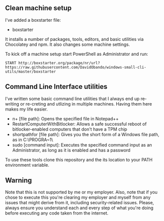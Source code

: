 ## Clean machine setup
I've added a boxstarter file:
  - boxstarter

It installs a number of packages, tools, editors, and basic utilities via Chocolatey and npm. It also changes some machine settings.

To kick off a machine setup start PowerShell as Administrator and run:
```
START http://boxstarter.org/package/nr/url?https://raw.githubusercontent.com/DavidObando/windows-small-cli-utils/master/boxstarter
```

## Command Line Interface utilities
I've written some basic command line utilities that I always end up re-writing or re-creting and utlizing in multiple machines. Having them here makes my life easier.
  - n+ [file path]: Opens the specified file in Notepad++
  - RestartComputerWithBitlocker: Allows a safe successful reboot of bitlocker-enabled computers that don't have a TPM chip
  - shortpathfor [file path]: Gives you the short form of a Windows file path, as in C:\PROGRA~1\
  - sudo [command input]: Executes the specified command input as an Administrator, as long as it is enabled and has a password

To use these tools clone this repository and the its location to your PATH environment variable.

## Warning
Note that this is not supported by me or my employer. Also, note that if you chose to execute this you're clearing my employer and myself from any issues that might derive from it, including security-related issues. Please, always ensure you understand each and every step of what you're doing before executing any code taken from the internet.
